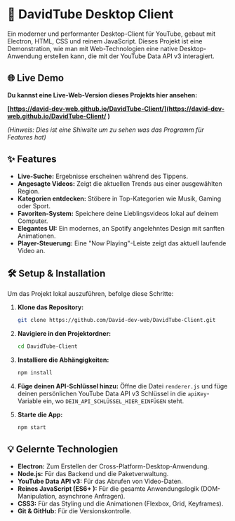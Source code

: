 # 🚀 DavidTube Desktop Client

Ein moderner und performanter Desktop-Client für YouTube, gebaut mit Electron, HTML, CSS und reinem JavaScript. Dieses Projekt ist eine Demonstration, wie man mit Web-Technologien eine native Desktop-Anwendung erstellen kann, die mit der YouTube Data API v3 interagiert.

## 🌐 Live Demo

**Du kannst eine Live-Web-Version dieses Projekts hier ansehen:**

**[https://david-dev-web.github.io/DavidTube-Client/](https://david-dev-web.github.io/DavidTube-Client/ )**

*(Hinweis: Dies ist eine Shiwsite um zu sehen was das Programm für Features hat)*

## ✨ Features

*   **Live-Suche:** Ergebnisse erscheinen während des Tippens.
*   **Angesagte Videos:** Zeigt die aktuellen Trends aus einer ausgewählten Region.
*   **Kategorien entdecken:** Stöbere in Top-Kategorien wie Musik, Gaming oder Sport.
*   **Favoriten-System:** Speichere deine Lieblingsvideos lokal auf deinem Computer.
*   **Elegantes UI:** Ein modernes, an Spotify angelehntes Design mit sanften Animationen.
*   **Player-Steuerung:** Eine "Now Playing"-Leiste zeigt das aktuell laufende Video an.

## 🛠️ Setup & Installation

Um das Projekt lokal auszuführen, befolge diese Schritte:

1.  **Klone das Repository:**
    ```bash
    git clone https://github.com/David-dev-web/DavidTube-Client.git
    ```
2.  **Navigiere in den Projektordner:**
    ```bash
    cd DavidTube-Client
    ```
3.  **Installiere die Abhängigkeiten:**
    ```bash
    npm install
    ```
4.  **Füge deinen API-Schlüssel hinzu:**
    Öffne die Datei `renderer.js` und füge deinen persönlichen YouTube Data API v3 Schlüssel in die `apiKey`-Variable ein, wo `DEIN_API_SCHLÜSSEL_HIER_EINFÜGEN` steht.
    
5.  **Starte die App:**
    ```bash
    npm start
    ```

## 💡 Gelernte Technologien

*   **Electron:** Zum Erstellen der Cross-Platform-Desktop-Anwendung.
*   **Node.js:** Für das Backend und die Paketverwaltung.
*   **YouTube Data API v3:** Für das Abrufen von Video-Daten.
*   **Reines JavaScript (ES6+ ):** Für die gesamte Anwendungslogik (DOM-Manipulation, asynchrone Anfragen).
*   **CSS3:** Für das Styling und die Animationen (Flexbox, Grid, Keyframes).
*   **Git & GitHub:** Für die Versionskontrolle.


